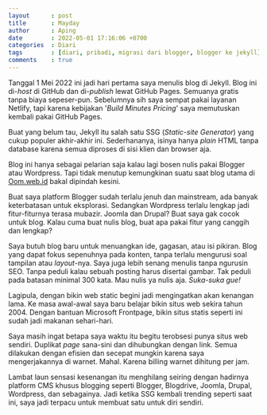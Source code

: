 ```yaml
---
layout      : post
title       : Mayday
author      : Aping
date        : 2022-05-01 17:16:06 +0700
categories  : Diari
tags        : [diari, pribadi, migrasi dari blogger, blogger ke jekyll]
comments    : true
---
```

Tanggal 1 Mei 2022 ini jadi hari pertama saya menulis blog di Jekyll. Blog ini di-*host* di GitHub dan di-*publish* lewat GitHub Pages. Semuanya gratis tanpa biaya sepeser-pun. Sebelumnya sih saya sempat pakai layanan Netlify, tapi karena kebijakan '*Build Minutes Pricing*' saya memutuskan kembali pakai GitHub Pages.

Buat yang belum tau, Jekyll itu salah satu SSG (*Static-site Generator*) yang cukup populer akhir-akhir ini. Sederhananya, isinya hanya *plain* HTML tanpa database karena semua diproses di sisi klien dan browser aja.

Blog ini hanya sebagai pelarian saja kalau lagi bosen nulis pakai Blogger atau Wordpress. Tapi tidak menutup kemungkinan suatu saat blog utama di [Oom.web.id](https://oom.web.id "Oom Blogger") bakal dipindah kesini.

Buat saya platform Blogger sudah terlalu jenuh dan mainstream, ada banyak keterbatasan untuk eksplorasi. Sedangkan Wordpress terlalu lengkap jadi fitur-fiturnya terasa mubazir. Joomla dan Drupal? Buat saya gak cocok untuk blog. Kalau cuma buat nulis blog, buat apa pakai fitur yang canggih dan lengkap?

Saya butuh blog baru untuk menuangkan ide, gagasan, atau isi pikiran. Blog yang dapat fokus sepenuhnya pada konten, tanpa terlalu mengurusi soal tampilan atau *layout*-nya. Saya juga lebih senang menulis tanpa ngurusin SEO. Tanpa peduli kalau sebuah posting harus disertai gambar. Tak peduli pada batasan minimal 300 kata. Mau nulis ya nulis aja. *Suka-suka gue!*

Lagipula, dengan bikin web static begini jadi mengingatkan akan kenangan lama. Ke masa awal-awal saya baru belajar bikin situs web sekira tahun 2004. Dengan bantuan Microsoft Frontpage, bikin situs statis seperti ini sudah jadi makanan sehari-hari.

Saya masih ingat betapa saya waktu itu begitu terobsesi punya situs web sendiri. Duplikat *page* sana-sini dan dihubungkan dengan link. Semua dilakukan dengan efisien dan secepat mungkin karena saya mengerjakannya di warnet. Mahal. Karena billing warnet dihitung per jam.

Lambat laun sensasi kesenangan itu menghilang seiring dengan hadirnya platform CMS khusus blogging seperti Blogger, Blogdrive, Joomla, Drupal, Wordpress, dan sebagainya. Jadi ketika SSG kembali trending seperti saat ini, saya jadi terpacu untuk membuat satu untuk diri sendiri.
